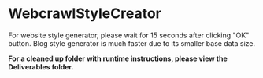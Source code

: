 # WebcrawlStyleCreator

For website style generator, please wait for 15 seconds after clicking "OK" button.
Blog style generator is much faster due to its smaller base data size.

<b>For a cleaned up folder with runtime instructions, please view the Deliverables folder.</b>

